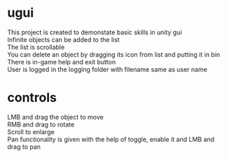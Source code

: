 # ugui
This project is created to demonstate basic skills in unity gui<br />
Infinite objects can be added to the list<br />
The list is scrollable<br />
You can delete an object by dragging its icon from list and putting it in bin<br />
There is in-game help and exit button<br />
User is logged in the logging folder with filename same as user name<br />
# controls
LMB and drag the object to move<br />
RMB and drag to rotate<br />
Scroll to enlarge<br />
Pan functionality is given with the help of toggle, enable it and LMB and drag to pan<br />